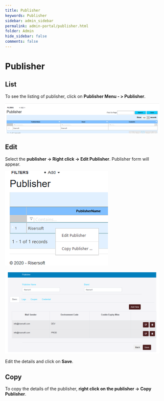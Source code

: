 ```yaml
---
title: Publisher
keywords: Publisher
sidebar: admin_sidebar
permalink: admin-portal/publisher.html
folder: Admin
hide_sidebar: false
comments: false
---
```


# Publisher

## List

To see the listing of publisher, click on **Publisher Menu - > Publisher**.

![](/images/Publisher.png)

## Edit

Select the **publisher -> Right click -> Edit Publisher**. Publisher form will appear. 

![](/images/Publisher_1.png)

![](/images/PublisherForm.png)

Edit the details and click on **Save**.

## Copy

To copy the details of the publisher, **right click on the publisher -> Copy Publisher**.
